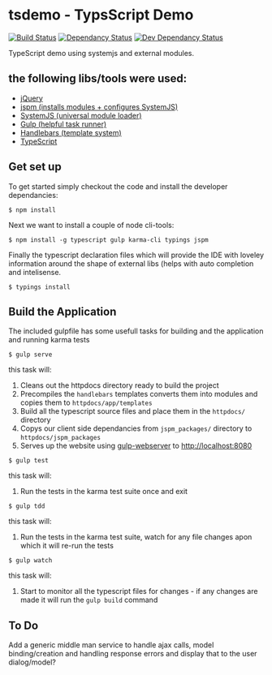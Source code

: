 tsdemo - TypsScript Demo
======================

[![Build Status][travis-image]][travis-url] [![Dependancy Status][dependancy-image]][dependancy-url] [![Dev Dependancy Status][devdependancy-image]][dependancy-url]

TypeScript demo using systemjs and external modules.

## the following libs/tools were used:

* [jQuery](https://github.com/jquery/jquery)
* [jspm (installs modules + configures SystemJS)](https://jspm.io)
* [SystemJS (universal module loader)](https://github.com/systemjs/systemjs)
* [Gulp (helpful task runner)](http://gulpjs.com/)
* [Handlebars (template system)](https://github.com/wycats/handlebars.js/)
* [TypeScript](https://www.typescriptlang.org)

## Get set up
To get started simply checkout the code and install the developer dependancies:
```
$ npm install
```

Next we want to install a couple of node cli-tools:
```
$ npm install -g typescript gulp karma-cli typings jspm
```

Finally the typescript declaration files which will provide the IDE with loveley information around the shape of external libs (helps with auto completion and intelisense.
```
$ typings install
```

## Build the Application
The included gulpfile has some usefull tasks for building and the application and running karma tests

```
$ gulp serve
```
this task will:

1. Cleans out the httpdocs directory ready to build the project
2. Precompiles the `handlebars` templates converts them into modules and copies them to `httpdocs/app/templates`
3. Build all the typescript source files and place them in the `httpdocs/` directory
4. Copys our client side dependancies from `jspm_packages/` directory to `httpdocs/jspm_packages`
4. Serves up the website using [gulp-webserver](https://github.com/schickling/gulp-webserver) to [http://localhost:8080](http://localhost:8080)


```
$ gulp test
```
this task will:

1. Run the tests in the karma test suite once and exit

```
$ gulp tdd
```
this task will:

1. Run the tests in the karma test suite, watch for any file changes apon which it will re-run the tests


```
$ gulp watch
```
this task will:

1. Start to monitor all the typescript files for changes - if any changes are made it will run the `gulp build` command



## To Do
Add a generic middle man service to handle ajax calls, model binding/creation and handling response errors and display that to the user dialog/model?

[travis-url]: https://travis-ci.org/milkshakeuk/tsdemo
[travis-image]: https://travis-ci.org/milkshakeuk/tsdemo.svg?branch=master
[dependancy-url]: https://david-dm.org/milkshakeuk/tsdemo
[dependancy-image]: https://david-dm.org/milkshakeuk/tsdemo.svg
[devdependancy-image]: https://david-dm.org/milkshakeuk/tsdemo/dev-status.svg